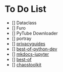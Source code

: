 # To Do List

- [] Dataclass
- [] Furo
- [] PyTube Downloader
- [] portray
- [] [privacyguides](https://github.com/privacyguides/privacyguides.org)
- [] [best-of-python-dev](https://github.com/ml-tooling/best-of-python-dev)
- [] [mkdocs-jupyter](https://github.com/danielfrg/mkdocs-jupyter)
- [] [best-of](https://github.com/best-of-lists/best-of)
- [] [chaostoolkit](https://github.com/chaostoolkit/chaostoolkit)
